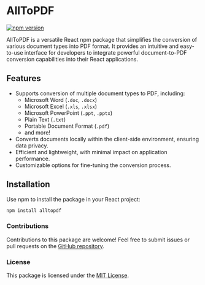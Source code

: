 # AllToPDF

[![npm version](https://badge.fury.io/js/alltopdf.svg)](https://badge.fury.io/js/alltopdf)

AllToPDF is a versatile React npm package that simplifies the conversion of various document types into PDF format. It provides an intuitive and easy-to-use interface for developers to integrate powerful document-to-PDF conversion capabilities into their React applications.

## Features

- Supports conversion of multiple document types to PDF, including:
    - Microsoft Word (`.doc`, `.docx`)
    - Microsoft Excel (`.xls`, `.xlsx`)
    - Microsoft PowerPoint (`.ppt`, `.pptx`)
    - Plain Text (`.txt`)
    - Portable Document Format (`.pdf`)
    - and more!
- Converts documents locally within the client-side environment, ensuring data privacy.
- Efficient and lightweight, with minimal impact on application performance.
- Customizable options for fine-tuning the conversion process.

## Installation

Use npm to install the package in your React project:

```bash
npm install alltopdf
```


### Contributions

Contributions to this package are welcome! Feel free to submit issues or pull requests on the [GitHub repository](https://github.com/uNotesOfficial/AllToPDF.git).

### License

This package is licensed under the [MIT License](https://opensource.org/licenses/MIT).
